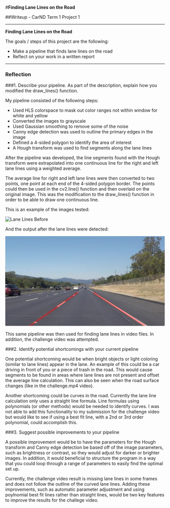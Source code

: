 #**Finding Lane Lines on the Road** 

##Writeup - CarND Term 1 Project 1 

---

**Finding Lane Lines on the Road**

The goals / steps of this project are the following:
* Make a pipeline that finds lane lines on the road
* Reflect on your work in a written report


[//]: # (Image References)

[image1]: ./examples/grayscale.jpg "Grayscale"

---

### Reflection

###1. Describe your pipeline. As part of the description, explain how you modified the draw_lines() function.

My pipeline consisted of the following steps: 
* Used HLS colorspace to mask out color ranges not within window for white and yellow
* Converted the images to grayscale
* Used Gaussian smoothing to remove some of the noise
* Canny edge detection was used to outline the primary edges in the image
* Defined a 4-sided polygon to identify the area of interest
* A Hough transform was used to find segments along the lane lines

After the pipeline was developed, the line segments found with the Hough transform were extrapolated into one continuous line for the right and left lane lines using a weighted average.

The average line for right and left lane lines were then converted to two points, one point at each end of the 4-sided polygon border. The points could then be used in the cv2.line() function and then overlaid on the original image. This was the modification to the draw_lines() function in order to be able to draw one continuous line. 

This is an example of the images tested:

![Lane Lines Before](./test_images/solidWhiteRight.jpg)

And the output after the lane lines were detected:

![Lane Lines After](./test_images/found_lane_lines/solidWhiteRight.jpg)

This same pipeline was then used for finding lane lines in video files. In addition, the challenge video was attempted.


###2. Identify potential shortcomings with your current pipeline


One potential shortcoming would be when bright objects or light coloring (similar to lane lines) appear in the lane. An example of this could be a car driving in front of you or a piece of trash in the road. This would cause segments to be found in areas where lane lines are not present and offset the average line calculation. This can also be seen when the road surface changes (like in the challenge.mp4 video).

Another shortcoming could be curves in the road. Currently the lane line calculation only uses a straight line formula. Line formulas using polynomials (or other methods) would be needed to identify curves. I was not able to add this functionality to my submission for the challenge video but would like to see if using a best fit line, with a 2nd or 3rd order polynomial, could accomplish this.


###3. Suggest possible improvements to your pipeline

A possible improvement would be to have the parameters for the Hough transform and Canny edge detection be based off of the image parameters, such as brightness or contrast, so they would adjust for darker or brighter images. In addition, it would beneficial to structure the program in a way that you could loop through a range of parameters to easily find the optimal set up. 

Currently, the challenge video result is missing lane lines in some frames and does not follow the outline of the curved lane lines. Adding these improvements, such as automatic parameter adjustment and using poylnomial best fit lines rather than straight lines, would be two key features to improve the results for the challege video. 

